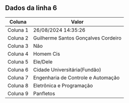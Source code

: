## Dados da linha 6

| Coluna | Valor |
|--------|-------|
| Coluna 1 | 26/08/2024 14:35:26 |
| Coluna 2 | Guilherme Santos Gonçalves Cordeiro |
| Coluna 3 | Não |
| Coluna 4 | Homem Cis |
| Coluna 5 | Ele/Dele |
| Coluna 6 | Cidade Universitária(Fundão) |
| Coluna 7 | Engenharia de Controle e Automação |
| Coluna 8 | Eletrônica e Programação |
| Coluna 9 | Panfletos |
